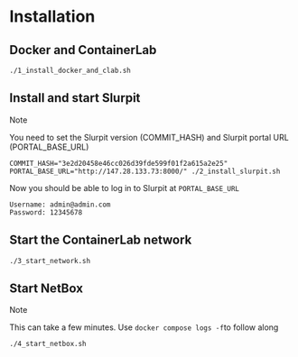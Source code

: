 # Installation

## Docker and ContainerLab

```
./1_install_docker_and_clab.sh
```

## Install and start Slurpit

> [!NOTE]
> You need to set the Slurpit version (COMMIT_HASH) and Slurpit portal URL (PORTAL_BASE_URL)

```
COMMIT_HASH="3e2d20458e46cc026d39fde599f01f2a615a2e25" PORTAL_BASE_URL="http://147.28.133.73:8000/" ./2_install_slurpit.sh
```

Now you should be able to log in to Slurpit at `PORTAL_BASE_URL`

```
Username: admin@admin.com
Password: 12345678
```

## Start the ContainerLab network

```
./3_start_network.sh
```

## Start NetBox

> [!NOTE]
> This can take a few minutes. Use `docker compose logs -f`to follow along

```
./4_start_netbox.sh
```
